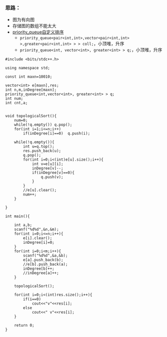 ### 思路：
* 图为有向图
* 存储图的数组不能太大
* [priority_queue自定义排序](https://www.cnblogs.com/yalphait/articles/8889221.html)
  * ```priority_queue<pair<int,int>,vector<pair<int,int> >,greater<pair<int,int> > > coll;```，小顶堆，升序
  * ```priority_queue<int, vector<int>, greater<int> > q;```，小顶堆，升序


```
#include <bits/stdc++.h>

using namespace std;

const int maxn=10010;

vector<int> e[maxn],res;
int n,m,inDegree[maxn];
priority_queue<int,vector<int>, greater<int> > q;
int num;
int cnt,a;


void topologicalSort(){
    num=0;
    while(!q.empty()) q.pop();
    for(int i=1;i<=n;i++)
        if(inDegree[i]==0)  q.push(i);

    while(!q.empty()){
        int u=q.top();
        res.push_back(u);
        q.pop();
        for(int i=0;i<(int)e[u].size();i++){
            int v=e[u][i];
            inDegree[v]--;
            if(inDegree[v]==0){
                q.push(v);
            }
        }
        //e[u].clear();
        num++;
    }

}

int main(){

    int a,b;
    scanf("%d%d",&n,&m);
    for(int i=0;i<=n;i++){
        e[i].clear();
        inDegree[i]=0;
    }
    for(int i=0;i<m;i++){
        scanf("%d%d",&a,&b);
        e[a].push_back(b);
        //e[b].push_back(a);
        inDegree[b]++;
        //inDegree[a]++;
    }

    topologicalSort();

    for(int i=0;i<(int)res.size();i++){
        if(i==0)
            cout<<"v"<<res[i];
        else
            cout<<" v"<<res[i];
    }

    return 0;
}
```

